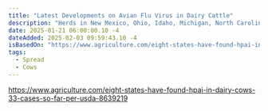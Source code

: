 ```yaml
---
title: "Latest Developments on Avian Flu Virus in Dairy Cattle"
description: "Herds in New Mexico, Ohio, Idaho, Michigan, North Carolina, Colorado, Iowa, Minnesota, South Dakota, California, Oklahoma, Utah, Nevada, and Wyoming have been identified as carrying HPAI."
date: 2025-01-21 06:00:00.10 -4
dateAdded: 2025-02-03 09:59:43.10 -4
isBasedOn: "https://www.agriculture.com/eight-states-have-found-hpai-in-dairy-cows-33-cases-so-far-per-usda-8639219"
tags:
  - Spread
  - Cows
---
```


https://www.agriculture.com/eight-states-have-found-hpai-in-dairy-cows-33-cases-so-far-per-usda-8639219

